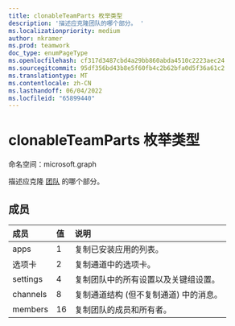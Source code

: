 ```yaml
---
title: clonableTeamParts 枚举类型
description: '描述应克隆团队的哪个部分。 '
ms.localizationpriority: medium
author: nkramer
ms.prod: teamwork
doc_type: enumPageType
ms.openlocfilehash: cf317d3487cbd4a29bb860abda4510c2223aec24
ms.sourcegitcommit: 95df356bd43b8e5f60fb4c2b62bfa0d5f36a61c2
ms.translationtype: MT
ms.contentlocale: zh-CN
ms.lasthandoff: 06/04/2022
ms.locfileid: "65899440"
---
```

# <a name="clonableteamparts-enum-type"></a>clonableTeamParts 枚举类型

命名空间：microsoft.graph



描述应克隆 [团队](../resources/team.md) 的哪个部分。

## <a name="members"></a>成员

| 成员 | 值| 说明 |
|:---------------|:--------|:----------|
|apps|1|复制已安装应用的列表。|
|选项卡|2|复制通道中的选项卡。|
|settings|4|复制团队中的所有设置以及关键组设置。|
|channels|8 |复制通道结构 (但不复制通道) 中的消息。|
|members|16|复制团队的成员和所有者。|

